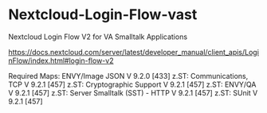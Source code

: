# Nextcloud-Login-Flow-vast
Nextcloud Login Flow V2 for VA Smalltalk Applications

https://docs.nextcloud.com/server/latest/developer_manual/client_apis/LoginFlow/index.html#login-flow-v2

Required Maps:
	ENVY/Image JSON V 9.2.0  [433]
	z.ST: Communications, TCP V 9.2.1  [457]
	z.ST: Cryptographic Support V 9.2.1  [457]
	z.ST: ENVY/QA V 9.2.1  [457]
	z.ST: Server Smalltalk (SST) - HTTP V 9.2.1  [457]
	z.ST: SUnit V 9.2.1  [457]
